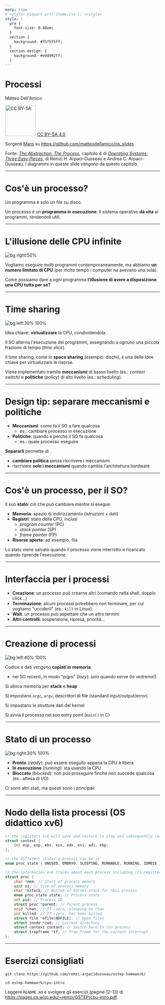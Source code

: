 ```yaml
---
marp: true
# <style> @import url('theme.css'); </style>
style: |
  pre {
    font-size: 0.68em;
  }
  section { 
    background: #f5f5f5ff;
  }
  section.design: {
    background: #e9d992ff;
  }
---
```


# **Processi**

Matteo Dell'Amico

<a href="https://creativecommons.org/licenses/by-sa/4.0/"><img src="https://mirrors.creativecommons.org/presskit/buttons/88x31/png/by-sa.png" alt="CC BY-SA" width="100" /></a> [CC BY-SA 4.0](https://creativecommons.org/licenses/by-sa/4.0/)

Sorgenti [Marp](https://marp.app/) su https://github.com/matteodellamico/os_slides

Fonte: [*The Abstraction: The Process*](https://pages.cs.wisc.edu/~remzi/OSTEP/cpu-intro.pdf), capitolo 4 di [*Operating Systems: Three Easy Pieces*](http://pages.cs.wisc.edu/~remzi/OSTEP/), di Remzi H. Arpaci-Dusseau e Andrea C. Arpaci-Dusseau. I diagrammi in queste slide vengono da questo capitolo.

---

# Cos'è un processo?

Un programma è solo un file su disco.

Un processo è un **programma in esecuzione**. Il sistema operativo **dà vita** ai programmi, rendendoli utili.

---

# L'illusione delle CPU infinite

![bg right:50%](images/infinite_cpus.png)

Vogliamo eseguire molti programmi contemporaneamente, ma abbiamo **un numero limitato di CPU** (per molto tempo i computer ne avevano una sola).

Come possiamo dare a ogni programma **l'illusione di avere a disposizione una CPU tutta per sé?**

---

# Time sharing

![bg left:30% 100%](https://openclipart.org/image/2400px/svg_to_png/2998/rihard-Clock-Calendar-1.png)

Idea chiave: **virtualizzare** la CPU, condividendola.

Il SO alterna l'esecuzione dei programmi, assegnando a ognuno una piccola frazione di tempo (*time slice*).

Il time sharing, come lo **space sharing** (esempio: dischi), è una delle idee chiave per virtualizzare le risorse.

Viene implementato tramite **meccanismi** di basso livello (es.: *context switch*) e **politiche** (*policy*) di alto livello (es.: *scheduling*).

---

<!-- _class: design -->

# Design tip: separare meccanismi e politiche

- **Meccanismi**: come fa il SO a fare qualcosa
  - es.: cambiare processo in esecuzione
- **Politiche**: quando e perché il SO fa qualcosa
  - es.: quale processo eseguire

**Separarli** permette di
 - **cambiare politica** senza riscrivere i meccanismi
 - riscrivere **solo i meccanismi** quando cambia l'architettura hardware

---

# Cos'è un processo, per il SO?

Il suo **stato**: ciò che può cambiare mentre si esegue.

- **Memoria**: spazio di indirizzamento (istruzioni + dati)
- **Registri**: stato della CPU, inclusi
    - *program counter* (PC)
    - *stack pointer* (SP)
    - *frame pointer* (FP)
- **Risorse aperte**: ad esempio, file

Lo stato viene salvato quando il processo viene interrotto e ricaricato quando riprende l'esecuzione.

---

# Interfaccia per i processi

- **Creazione**: un processo può crearne altri (comando nella shell, doppio click...)
- **Terminazione**: alcuni processi potrebbero non terminare, per cui vogliamo "ucciderli" (es.: `kill` in Linux)
- **Wait**: un processo può aspettare che un altro termini
- **Altri controlli**: sospensione, ripresa, priorità...

---

# Creazione di processi

![bg left:40% 100%](images/process-loading.png)

Codice e dati vengono **copiati in memoria**
- nei SO recenti, in modo "pigro" (*lazy*): solo quando serve (lo vedremo!)

Si alloca memoria per **stack** e **heap**

Si impostano `argc`, `argv`, descrittori di file (standard input/output/error)

Si impostano le strutture dati del kernel

Si avvia il processo nel suo entry point (`main()` in C)

---

# Stato di un processo

![bg right:30% 100%](images/process-states.png)

- **Pronto** (*ready*): può essere eseguito appena la CPU è libera
- **In esecuzione** (*running*): sta usando la CPU
- **Bloccato** (*blocked*): non può proseguire finché non succede qualcosa (es.: attesa di I/O)

Ci sono altri stati, ma questi sono i principali

<!-- Esempio di esecuzione: due processi di fila, in un caso uno fa I/O -->

---

# Nodo della lista processi (OS didattico xv6)

```c
// the registers xv6 will save and restore to stop and subsequently restart a process
struct context {
    int eip, esp, ebx, ecx, edx, esi, edi, ebp;
};

// the different states a process can be in
enum proc_state { UNUSED, EMBRYO, SLEEPING, RUNNABLE, RUNNING, ZOMBIE };

// the information xv6 tracks about each process including its register context and state
struct proc {
    char *mem; // Start of process memory
    uint sz; // Size of process memory
    char *kstack; // Bottom of kernel stack for this process
    enum proc_state state; // Process state
    int pid; // Process ID
    struct proc *parent; // Parent process
    void *chan; // If !zero, sleeping on chan
    int killed; // If !zero, has been killed
    struct file *ofile[NOFILE]; // Open files
    struct inode *cwd; // Current directory
    struct context context; // Switch here to run process
    struct trapframe *tf; // Trap frame for the current interrupt
};
```

---

# Esercizi consigliati

`git clone https://github.com/remzi-arpacidusseau/ostep-homework/`

`cd ostep-homework/cpu-intro`

Leggere `README.md` e svolgere gli esercizi (pagine 12-13) di https://pages.cs.wisc.edu/~remzi/OSTEP/cpu-intro.pdf.
